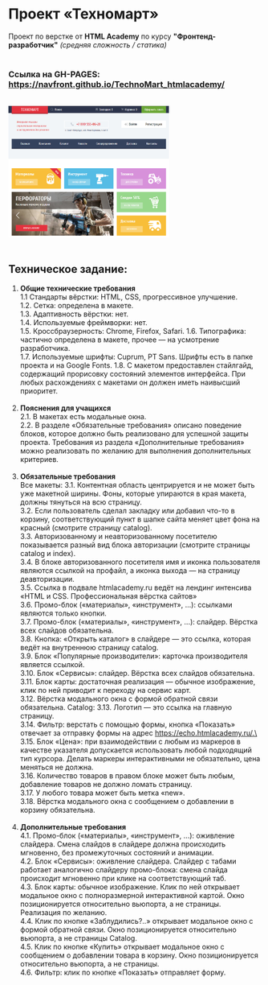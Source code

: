 # Проект «Техномарт»
Проект по верстке от <b>HTML Academy</b> по курсу <b>"Фронтенд-разработчик"</b> <i>(средняя сложность / статика)</i>
<br><br>

### Ссылка на GH-PAGES: https://navfront.github.io/TechnoMart_htmlacademy/
<br>
<a href="https://navfront.github.io/TechnoMart_htmlacademy/"><img src="TM.jpg" width=320 alt="Скриншот проекта"></a>
<br><br>

## Техническое задание:

1. **Общие технические требования**  
   1.1 Стандарты вёрстки: HTML, CSS, прогрессивное улучшение.\
   1.2. Сетка: определена в макете.\
1.3. Адаптивность вёрстки: нет.\
1.4. Используемые фреймворки: нет.\
1.5. Кроссбраузерность: Chrome, Firefox, Safari.
1.6. Типографика: частично определена в макете, прочее — на усмотрение разработчика.\
1.7. Используемые шрифты: Cuprum, PT Sans. Шрифты есть в папке проекта и на Google Fonts.
1.8. С макетом предоставлен стайлгайд, содержащий прорисовку состояний элементов интерфейса. При любых расхождениях с макетами он должен иметь наивысший приоритет. <br><br>
2. **Пояснения для учащихся** \
2.1. В макетах есть модальные окна.\
2.2. В разделе «Обязательные требования» описано поведение блоков, которое должно быть реализовано для успешной защиты проекта. Требования из раздела «Дополнительные требования» можно реализовать по желанию для выполнения дополнительных критериев. <br><br>
3. **Обязательные требования** \
Все макеты:
3.1. Контентная область центрируется и не может быть уже макетной ширины. Фоны, которые упираются в края макета, должны тянуться на всю страницу.\
3.2. Если пользователь сделал закладку или добавил что-то в корзину, соответствующий пункт в шапке сайта меняет цвет фона на красный (смотрите страницу catalog).\
3.3. Авторизованному и неавторизованному посетителю показывается разный вид блока авторизации (смотрите страницы catalog и index).\
3.4. В блоке авторизованного посетителя имя и иконка пользователя являются ссылкой на профайл, а иконка выхода — на страницу деавторизации.\
3.5. Ссылка в подвале htmlacademy.ru ведёт на лендинг интенсива «HTML и CSS. Профессиональная вёрстка сайтов»\
3.6. Промо-блок («материалы», «инструмент», ...): ссылками являются только кнопки.\
3.7. Промо-блок («материалы», «инструмент», ...): слайдер. Вёрстка всех слайдов обязательна.\
3.8. Кнопка: «Открыть каталог» в слайдере — это ссылка, которая ведёт на внутреннюю страницу catalog.\
3.9. Блок «Популярные производители»: карточка производителя является ссылкой.\
3.10. Блок «Сервисы»: слайдер. Вёрстка всех слайдов обязательна.\
3.11. Блок карты: достаточная реализация — обычное изображение, клик по ней приводит к переходу на сервис карт.\
3.12. Вёрстка модального окна с формой обратной связи обязательна.
Catalog:
3.13. Логотип — это ссылка на главную страницу.\
3.14. Фильтр: верстать с помощью формы, кнопка «Показать» отвечает за отправку формы на адрес https://echo.htmlacademy.ru/.\
3.15. Блок «Цена»: при взаимодействии с любым из маркеров в качестве указателя допускается использовать любой подходящий тип курсора. Делать маркеры интерактивными не обязательно, цена меняться не должна.\
3.16. Количество товаров в правом блоке может быть любым, добавление товаров не должно ломать страницу.\
3.17. У любого товара может быть метка «new».\
3.18. Вёрстка модального окна с сообщением о добавлении в корзину обязательна.
<br><br>
4. **Дополнительные требования** \
4.1. Промо-блок («материалы», «инструмент», ...): оживление слайдера. Смена слайдов в слайдере должна происходить мгновенно, без промежуточных состояний и анимации.\
4.2. Блок «Сервисы»: оживление слайдера. Слайдер с табами работает аналогично слайдеру промо-блока: смена слайда происходит мгновенно при клике на соответствующий таб.\
4.3. Блок карты: обычное изображение. Клик по ней открывает модальное окно с полноразмерной интерактивной картой. Окно позиционируется относительно вьюпорта, а не страницы. Реализация по желанию.\
4.4. Клик по кнопке «Заблудились?..» открывает модальное окно с формой обратной связи. Окно позиционируется относительно вьюпорта, а не страницы Catalog. \
4.5. Клик по кнопке «Купить» открывает модальное окно с сообщением о добавлении товара в корзину. Окно позиционируется относительно вьюпорта, а не страницы.\
4.6. Фильтр: клик по кнопке «Показать» отправляет форму.
